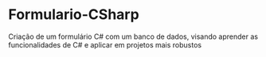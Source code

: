 # Formulario-CSharp
Criação de um formulário C# com um banco de dados, visando aprender as funcionalidades de C# e aplicar em projetos mais robustos
